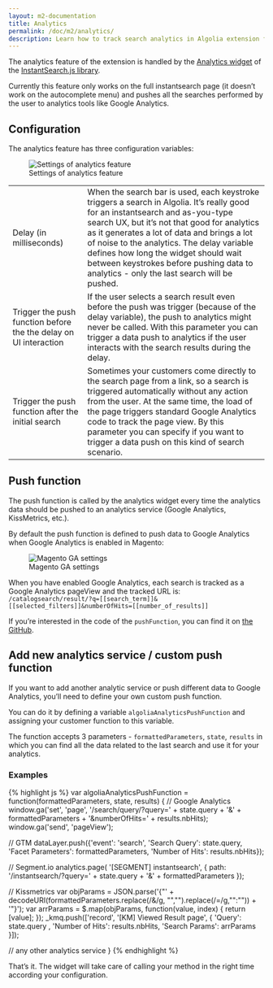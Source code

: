 ```yaml
---
layout: m2-documentation
title: Analytics
permalink: /doc/m2/analytics/
description: Learn how to track search analytics in Algolia extension for Magento 2
---
```


The analytics feature of the extension is handled by the [Analytics widget](https://community.algolia.com/instantsearch.js/documentation/#analytics) of the [InstantSearch.js library](https://community.algolia.com/instantsearch.js/).

Currently this feature only works on the full instantsearch page (it doesn’t work on the autocomplete menu) and pushes all the searches performed by the user to analytics tools like Google Analytics.

## Configuration

The analytics feature has three configuration variables:

<figure>
    <img src="../../../img/m2-analytics_settings.png" class="img-responsive" alt="Settings of analytics feature">
    <figcaption>Settings of analytics feature</figcaption>
</figure>

<table>
  <tr>
    <td>Delay (in milliseconds)</td>
    <td>When the search bar is used, each keystroke triggers a search in Algolia. It’s really good for an instantsearch and as-you-type search UX, but it’s not that good for analytics as it generates a lot of data and brings a lot of noise to the analytics. The delay variable defines how long the widget should wait between keystrokes before pushing data to analytics - only the last search will be pushed.</td>
  </tr>
  <tr>
    <td>Trigger the push function before the the delay on UI interaction </td>
    <td>If the user selects a search result even before the push was trigger (because of the delay variable), the push to analytics might never be called. With this parameter you can trigger a data push to analytics if the user interacts with the search results during the delay.</td>
  </tr>
  <tr>
    <td>Trigger the push function after the initial search</td>
    <td>Sometimes your customers come directly to the search page from a link, so a search is triggered automatically without any action from the user. At the same time, the load of the page triggers standard Google Analytics code to track the page view. By this parameter you can specify if you want to trigger a data push on this kind of search scenario.</td>
  </tr>
</table>

## Push function

The push function is called by the analytics widget every time the analytics data should be pushed to an analytics service (Google Analytics, KissMetrics, etc.).

By default the push function is defined to push data to Google Analytics when Google Analytics is enabled in Magento:

<figure>
    <img src="../../../img/magento2_analytics.png" class="img-responsive" alt="Magento GA settings">
    <figcaption>Magento GA settings</figcaption>
</figure>

When you have enabled Google Analytics, each search is tracked as a Google Analytics pageView and the tracked URL is: `/catalogsearch/result/?q=[[search_term]]&[[selected_filters]]&numberOfHits=[[number_of_results]]`

If you’re interested in the code of the `pushFunction`, you can find it on [the GitHub](https://github.com/algolia/algoliasearch-magento-2/blob/master/view/frontend/web/instantsearch.js#L419-L429).

## Add new analytics service / custom push function

If you want to add another analytic service or push different data to Google Analytics, you’ll need to define your own custom push function.

You can do it by defining a variable `algoliaAnalyticsPushFunction` and assigning your customer function to this variable.

The function accepts 3 parameters - `formattedParameters`, `state`, `results` in which you can find all the data related to the last search and use it for your analytics.

### Examples

{% highlight js %}
var algoliaAnalyticsPushFunction = function(formattedParameters, state, results) {
  // Google Analytics
  window.ga('set', 'page', '/search/query/?query=' + state.query + '&' + formattedParameters + '&numberOfHits=' + results.nbHits);
  window.ga('send', 'pageView');

  // GTM
  dataLayer.push({'event': 'search', 'Search Query': state.query, 'Facet Parameters': formattedParameters, 'Number of Hits': results.nbHits});

  // Segment.io
  analytics.page( '[SEGMENT] instantsearch', { path: '/instantsearch/?query=' + state.query + '&' + formattedParameters });

  // Kissmetrics
  var objParams = JSON.parse('{"' + decodeURI(formattedParameters.replace(/&/g, "\",\"").replace(/=/g,"\":\"")) + '"}');
  var arrParams = $.map(objParams, function(value, index) {
    return [value];
  });
  _kmq.push(['record', '[KM] Viewed Result page', {
    'Query': state.query ,
    'Number of Hits': results.nbHits,
    'Search Params': arrParams
  }]);

  // any other analytics service
}
{% endhighlight %}

That’s it. The widget will take care of calling your method in the right time according your configuration.
